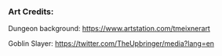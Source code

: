 ### Art Credits:
Dungeon background: https://www.artstation.com/tmeixnerart

Goblin Slayer: https://twitter.com/TheUpbringer/media?lang=en
